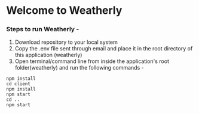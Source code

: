 # Welcome to Weatherly 

### Steps to run Weatherly -

1. Download repository to your local system
2. Copy the .env file sent through email and place it in the root directory of this application (weatherly)
3. Open terminal/command line from inside the application's root folder(weatherly) and run the following commands -

```
npm install
cd client
npm install
npm start
cd ..
npm start
```
